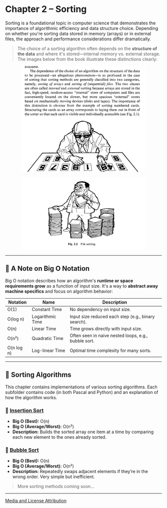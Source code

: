 # Chapter 2 – Sorting

Sorting is a foundational topic in computer science that demonstrates the importance of algorithmic efficiency and data structure choice. Depending on whether you're sorting data stored in memory (arrays) or in external files, the approach and performance considerations differ dramatically.

> The choice of a sorting algorithm often depends on the **structure of the data** and where it's stored—internal memory vs. external storage. The images below from the book illustrate these distinctions clearly:

<p align="center">
  <img src="/assets/array_sorting.png" alt="Array Sorting" width="400"/>
</p>

<p align="center">
  <img src="/assets/file_sorting.png" alt="File Sorting" width="400"/>
</p>

---

## 📐 A Note on Big O Notation

Big O notation describes how an algorithm's **runtime or space requirements grow** as a function of input size. It's a way to **abstract away machine specifics** and focus on algorithm behavior:

| Notation | Name              | Description |
|----------|-------------------|-------------|
| O(1)     | Constant Time     | No dependency on input size. |
| O(log n) | Logarithmic Time  | Input size reduced each step (e.g., binary search). |
| O(n)     | Linear Time       | Time grows directly with input size. |
| O(n²)    | Quadratic Time    | Often seen in naive nested loops, e.g., bubble sort. |
| O(n log n) | Log-linear Time | Optimal time complexity for many sorts. |

---

## 🔢 Sorting Algorithms

This chapter contains implementations of various sorting algorithms. Each subfolder contains code (in both Pascal and Python) and an explanation of how the algorithm works.

### 📂 [Insertion Sort](./insertion_sort)
- **Big O (Best):** O(n)
- **Big O (Average/Worst):** O(n²)
- **Description:** Builds the sorted array one item at a time by comparing each new element to the ones already sorted.

### 📂 [Bubble Sort](./bubble_sort)
- **Big O (Best):** O(n)
- **Big O (Average/Worst):** O(n²)
- **Description:** Repeatedly swaps adjacent elements if they’re in the wrong order. Very simple but inefficient.

<!--
### 📂 [Tree Sort](./tree_sort)
- **Big O (Best/Average):** O(n log n)
- **Big O (Worst):** O(n²)
- **Description:** Inserts elements into a binary search tree and then performs an in-order traversal.

### 📂 [Quick Sort](./partition_sort)
- **Big O (Best/Average):** O(n log n)
- **Big O (Worst):** O(n²)
- **Description:** Uses divide-and-conquer with a pivot to partition and sort subarrays recursively.
-->

> More sorting methods coming soon...

---


[Media and License Attribution](/REFERENCES.md)
